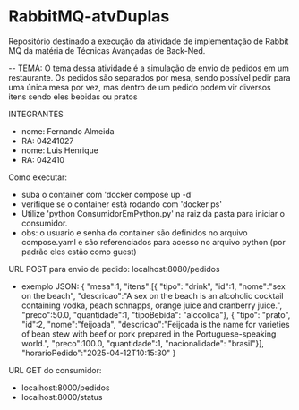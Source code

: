 # RabbitMQ-atvDuplas
Repositório destinado a execução da atividade de implementação de Rabbit MQ da matéria de Técnicas Avançadas de Back-Ned.

-- TEMA: O tema dessa atividade é a simulação de envio de pedidos em um restaurante. Os pedidos são separados por mesa, sendo possível pedir para uma única mesa por vez, mas dentro de um pedido podem vir diversos itens sendo eles bebidas ou pratos


INTEGRANTES
- nome: Fernando Almeida
- RA: 04241027
- nome: Luis Henrique
- RA: 042410

Como executar:
- suba  o container com 'docker compose up -d'
- verifique se o container está rodando com 'docker ps'
- Utilize 'python ConsumidorEmPython.py' na raiz da pasta para iniciar o consumidor.
- obs: o usuario e senha do container são definidos no arquivo compose.yaml e são referenciados para acesso no arquivo python (por padrão eles estão como guest)

URL POST para envio de pedido: localhost:8080/pedidos
- exemplo JSON: {
	"mesa":1,
	"itens":[{
		"tipo": "drink",
		"id":1,
						"nome":"sex on the beach",
						"descricao":"A sex on the beach is an alcoholic cocktail containing vodka, peach schnapps, orange juice and cranberry juice.",
						"preco":50.0,
						"quantidade":1,
					 "tipoBebida": "alcoolica"},
					{
		"tipo": "prato",
		"id":2,
						"nome":"feijoada",
						"descricao":"Feijoada is the name for varieties of bean stew with beef or pork prepared in the Portuguese-speaking world.",
						"preco":100.0,
						"quantidade":1,
					 "nacionalidade": "brasil"}],
	"horarioPedido":"2025-04-12T10:15:30"
}

URL GET do consumidor: 
- localhost:8000/pedidos
- localhost:8000/status
